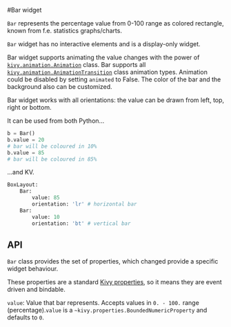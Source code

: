 #Bar widget

`Bar` represents the percentage value from 0-100 range
as colored rectangle, known from f.e. statistics graphs/charts.

`Bar` widget has no interactive elements and is a display-only widget.

Bar widget supports animating the value changes
with the power of [`kivy.animation.Animation`](https://kivy.org/docs/api-kivy.animation.html) class. Bar supports all [`kivy.animation.AnimationTransition`](https://kivy.org/docs/api-kivy.animation.html#kivy.animation.AnimationTransition) class animation types. Animation could be disabled by setting `animated` to False. The color of the bar and the background also can be customized.

Bar widget works with all orientations: the value can be drawn
from left, top, right or bottom.

It can be used from both Python...

```python
b = Bar()
b.value = 20
# bar will be coloured in 10%
b.value = 85
# bar will be coloured in 85%
```

...and KV.

```python
BoxLayout:
    Bar:
        value: 85
        orientation: 'lr' # horizontal bar
    Bar:
        value: 10
        orientation: 'bt' # vertical bar
```

## API

`Bar` class provides the set of properties, which changed provide a specific widget behaviour.

These properties are a standard [Kivy properties](https://kivy.org/docs/api-kivy.properties.html), so it means they are event driven and bindable.

`value`: Value that bar represents. Accepts values in `0. - 100.` range (percentage).`value` is a `~kivy.properties.BoundedNumericProperty` and defaults to `0`.
